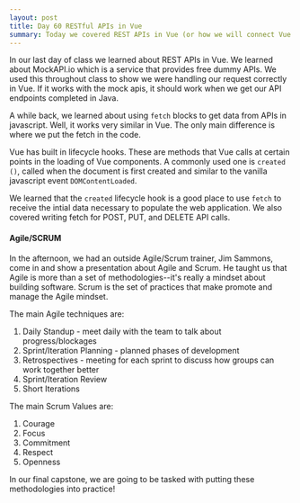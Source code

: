 ```yaml
---
layout: post
title: Day 60 RESTful APIs in Vue
summary: Today we covered REST APIs in Vue (or how we will connect Vue frontend to our Java code). In the afternoon we had a presentation on Agile/Scrum methodolgies. 
---
```

In our last day of class we learned about REST APIs in Vue. We learned about MockAPI.io which is a service that provides free dummy APIs. We used this throughout class to show we were handling our request correctly in Vue. If it works with the mock apis, it should work when we get our API endpoints completed in Java.

A while back, we learned about using `fetch` blocks to get data from APIs in javascript. Well, it works very similar in Vue. The only main difference is where we put the fetch in the code.

Vue has built in lifecycle hooks. These are methods that Vue calls at certain points in the loading of Vue components. A commonly used one is `created ()`, called when the document is first created and similar to the vanilla javascript event `DOMContentLoaded`. 

We learned that the `created` lifecycle hook is a good place to use `fetch` to receive the intial data necessary to populate the web application. We also covered writing fetch for POST, PUT, and DELETE API calls.

#### Agile/SCRUM
In the afternoon, we had an outside Agile/Scrum trainer, Jim Sammons, come in and show a presentation about Agile and Scrum. He taught us that Agile is more than a set of methodologies--it's really a mindset about building software. Scrum is the set of practices that make promote and manage the Agile mindset. 

The main Agile techniques are:
1. Daily Standup - meet daily with the team to talk about progress/blockages
2. Sprint/Iteration Planning - planned phases of development
3. Retrospectives - meeting for each sprint to discuss how groups can work together better
4. Sprint/Iteration Review
5. Short Iterations

The main Scrum Values are:
1. Courage
2. Focus
3. Commitment
4. Respect
5. Openness

In our final capstone, we are going to be tasked with putting these methodologies into practice!